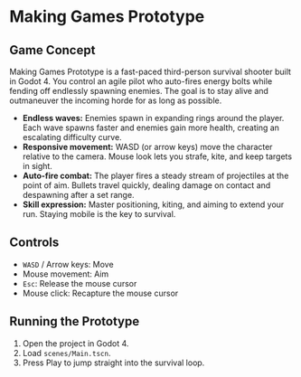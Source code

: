 # Making Games Prototype

## Game Concept
Making Games Prototype is a fast-paced third-person survival shooter built in Godot 4. You control an agile pilot who auto-fires energy bolts while fending off endlessly spawning enemies. The goal is to stay alive and outmaneuver the incoming horde for as long as possible.

- **Endless waves:** Enemies spawn in expanding rings around the player. Each wave spawns faster and enemies gain more health, creating an escalating difficulty curve.
- **Responsive movement:** WASD (or arrow keys) move the character relative to the camera. Mouse look lets you strafe, kite, and keep targets in sight.
- **Auto-fire combat:** The player fires a steady stream of projectiles at the point of aim. Bullets travel quickly, dealing damage on contact and despawning after a set range.
- **Skill expression:** Master positioning, kiting, and aiming to extend your run. Staying mobile is the key to survival.

## Controls
- `WASD` / Arrow keys: Move
- Mouse movement: Aim
- `Esc`: Release the mouse cursor
- Mouse click: Recapture the mouse cursor

## Running the Prototype
1. Open the project in Godot 4.
2. Load `scenes/Main.tscn`.
3. Press Play to jump straight into the survival loop.
